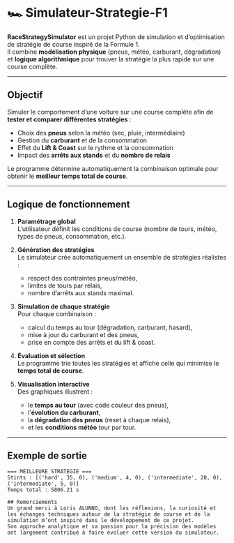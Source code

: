 # 🏎️ Simulateur-Strategie-F1
  
**RaceStrategySimulator** est un projet Python de simulation et d’optimisation de stratégie de course inspiré de la Formule 1.  
Il combine **modélisation physique** (pneus, météo, carburant, dégradation) et **logique algorithmique** pour trouver la stratégie la plus rapide sur une course complète.

---

## Objectif

Simuler le comportement d’une voiture sur une course complète afin de **tester et comparer différentes stratégies** :
- Choix des **pneus** selon la météo (sec, pluie, intermédiaire)
- Gestion du **carburant** et de la consommation
- Effet du **Lift & Coast** sur le rythme et la consommation
- Impact des **arrêts aux stands** et du **nombre de relais**

Le programme détermine automatiquement la combinaison optimale pour obtenir le **meilleur temps total de course**.

---

## Logique de fonctionnement

1. **Paramétrage global**  
   L’utilisateur définit les conditions de course (nombre de tours, météo, types de pneus, consommation, etc.).

2. **Génération des stratégies**  
   Le simulateur crée automatiquement un ensemble de stratégies réalistes :
   - respect des contraintes pneus/météo,  
   - limites de tours par relais,  
   - nombre d’arrêts aux stands maximal.

3. **Simulation de chaque stratégie**  
   Pour chaque combinaison :
   - calcul du temps au tour (dégradation, carburant, hasard),
   - mise à jour du carburant et des pneus,
   - prise en compte des arrêts et du lift & coast.

4. **Évaluation et sélection**  
   Le programme trie toutes les stratégies et affiche celle qui minimise le **temps total de course**.

5. **Visualisation interactive**  
   Des graphiques illustrent :
   - le **temps au tour** (avec code couleur des pneus),
   - l’**évolution du carburant**,
   - la **dégradation des pneus** (reset à chaque relais),
   - et les **conditions météo** tour par tour.

---

## Exemple de sortie

```text
=== MEILLEURE STRATÉGIE ===
Stints : [('hard', 35, 0), ('medium', 4, 0), ('intermediate', 20, 0), ('intermediate', 5, 0)]
Temps total : 5806.21 s
  
## Remerciements  
Un grand merci à Loris ALUNNO, dont les réflexions, la curiosité et les échanges techniques autour de la stratégie de course et de la simulation m’ont inspiré dans le développement de ce projet.  
Son approche analytique et sa passion pour la précision des modèles ont largement contribué à faire évoluer cette version du simulateur.  
